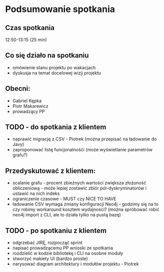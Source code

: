 # Podsumowanie spotkania

## Czas spotkania
12:50-13:15 (25 min)

## Co się działo na spotkaniu
- omówienie stanu projektu po wakacjach
- dyskusja na temat docelowej wizji projektu

## Obecni:
 - Gabriel Kępka
 - Piotr Makarewicz
 - prowadzący PP

## TODO - do spotkania z klientem
 - naprawić migrację z CSV - Piotrek (można przepisać na ładowanie do Javy)
 - zaproponować listę funcjonalnośći (może wyświetlanie parametrów grafu?)

## Przedyskutować z klientem:
 - scalanie grafu - procent zbieżnych wartości zwiększa złożoność obliczeniową - może lepiej zostawić zbiór pól-dyskryminatorów i ustawić na nich indeks
 - ograniczenie czasowe - MUST czy NICE TO HAVE
 - ładowanie CSV wymaga zmiany konfiguracji Neo4j - godzimy się na to czy robimy workaround kosztem wydajności? (można spróbować robić neo4j import z CLI, ale to działa tylko na pustą bazę)

## TODO - po spotkaniu z klientem
 - odgrzebać JIRĘ, rozpocząć sprint
 - napisać prowadzącemu PP wnioski ze spotkania
 - rozdzielić w kodzie bibliotekę i CLI na osobne moduły
 - stworzyć makiety UI (bardzo proste)
 - narysować diagram architektury i modułów projektu - Piotrek
